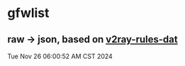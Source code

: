 # gfwlist
## raw -> json, based on [v2ray-rules-dat](https://github.com/Loyalsoldier/v2ray-rules-dat)
Tue Nov 26 06:00:52 AM CST 2024

